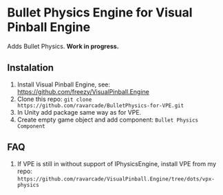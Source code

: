 # Bullet Physics Engine for Visual Pinball Engine

Adds Bullet Physics.
**Work in progress.**

## Instalation
1. Install Visual Pinball Engine, see: https://github.com/freezy/VisualPinball.Engine
2. Clone this repo: `git clone https://github.com/ravarcade/BulletPhysics-for-VPE.git`
3. In Unity add package same way as for VPE. 
4. Create empty game object and add component: `Bullet Physics Component`

## FAQ
1. If VPE is still in without support of IPhysicsEngine, install VPE from my repo:
`https://github.com/ravarcade/VisualPinball.Engine/tree/dots/vpx-physics`
